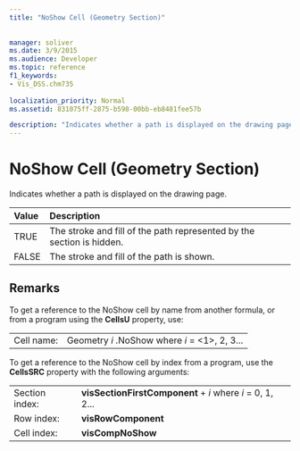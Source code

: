 ```yaml
---
title: "NoShow Cell (Geometry Section)"
 
 
manager: soliver
ms.date: 3/9/2015
ms.audience: Developer
ms.topic: reference
f1_keywords:
- Vis_DSS.chm735
 
localization_priority: Normal
ms.assetid: 831075ff-2875-b598-00bb-eb8481fee57b

description: "Indicates whether a path is displayed on the drawing page."
---
```


# NoShow Cell (Geometry Section)

Indicates whether a path is displayed on the drawing page.
  
|**Value**|**Description**|
|:-----|:-----|
| TRUE  <br/> | The stroke and fill of the path represented by the section is hidden.  <br/> |
| FALSE  <br/> | The stroke and fill of the path is shown.  <br/> |
   
## Remarks

To get a reference to the NoShow cell by name from another formula, or from a program using the **CellsU** property, use: 
  
|||
|:-----|:-----|
| Cell name:  <br/> | Geometry  *i*  .NoShow            where  *i*  = <1>, 2, 3...  <br/> |
   
To get a reference to the NoShow cell by index from a program, use the **CellsSRC** property with the following arguments: 
  
|||
|:-----|:-----|
| Section index:  <br/> |**visSectionFirstComponent** +  *i*            where  *i*  = 0, 1, 2...  <br/> |
| Row index:  <br/> |**visRowComponent** <br/> |
| Cell index:  <br/> |**visCompNoShow** <br/> |
   

